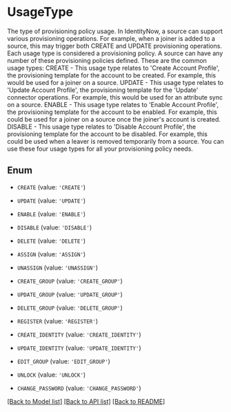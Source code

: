 # UsageType

The type of provisioning policy usage.  In IdentityNow, a source can support various provisioning operations. For example, when a joiner is added to a source, this may trigger both CREATE and UPDATE provisioning operations.  Each usage type is considered a provisioning policy.  A source can have any number of these provisioning policies defined.  These are the common usage types:  CREATE - This usage type relates to 'Create Account Profile', the provisioning template for the account to be created. For example, this would be used for a joiner on a source.   UPDATE - This usage type relates to 'Update Account Profile', the provisioning template for the 'Update' connector operations. For example, this would be used for an attribute sync on a source. ENABLE - This usage type relates to 'Enable Account Profile', the provisioning template for the account to be enabled. For example, this could be used for a joiner on a source once the joiner's account is created.  DISABLE - This usage type relates to 'Disable Account Profile', the provisioning template for the account to be disabled. For example, this could be used when a leaver is removed temporarily from a source.  You can use these four usage types for all your provisioning policy needs. 

## Enum

* `CREATE` (value: `'CREATE'`)

* `UPDATE` (value: `'UPDATE'`)

* `ENABLE` (value: `'ENABLE'`)

* `DISABLE` (value: `'DISABLE'`)

* `DELETE` (value: `'DELETE'`)

* `ASSIGN` (value: `'ASSIGN'`)

* `UNASSIGN` (value: `'UNASSIGN'`)

* `CREATE_GROUP` (value: `'CREATE_GROUP'`)

* `UPDATE_GROUP` (value: `'UPDATE_GROUP'`)

* `DELETE_GROUP` (value: `'DELETE_GROUP'`)

* `REGISTER` (value: `'REGISTER'`)

* `CREATE_IDENTITY` (value: `'CREATE_IDENTITY'`)

* `UPDATE_IDENTITY` (value: `'UPDATE_IDENTITY'`)

* `EDIT_GROUP` (value: `'EDIT_GROUP'`)

* `UNLOCK` (value: `'UNLOCK'`)

* `CHANGE_PASSWORD` (value: `'CHANGE_PASSWORD'`)

[[Back to Model list]](../README.md#documentation-for-models) [[Back to API list]](../README.md#documentation-for-api-endpoints) [[Back to README]](../README.md)


